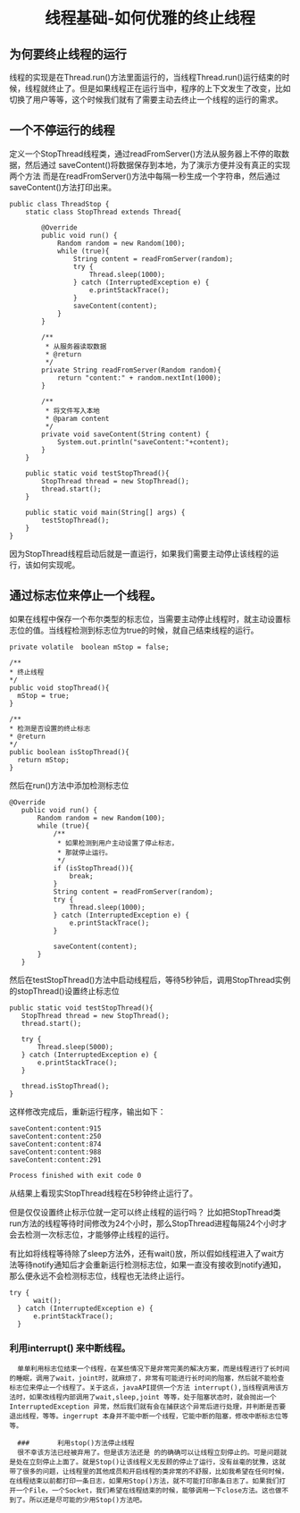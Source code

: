 <h1 align="center" >线程基础-如何优雅的终止线程</h1>

## 为何要终止线程的运行
      
线程的实现是在Thread.run()方法里面运行的，当线程Thread.run()运行结束的时候，线程就终止了。但是如果线程正在运行当中，程序的上下文发生了改变，比如切换了用户等等，这个时候我们就有了需要主动去终止一个线程的运行的需求。

## 一个不停运行的线程

定义一个StopThread线程类，通过readFromServer()方法从服务器上不停的取数据，然后通过 saveContent()将数据保存到本地，为了演示方便并没有真正的实现两个方法
而是在readFromServer()方法中每隔一秒生成一个字符串，然后通过saveContent()方法打印出来。

```
public class ThreadStop {
    static class StopThread extends Thread{

        @Override
        public void run() {
            Random random = new Random(100);
            while (true){
                String content = readFromServer(random);
                try {
                    Thread.sleep(1000);
                } catch (InterruptedException e) {
                    e.printStackTrace();
                }
                saveContent(content);
            }
        }

        /**
         * 从服务器读取数据
         * @return
         */
        private String readFromServer(Random random){
            return "content:" + random.nextInt(1000);
        }

        /**
         * 将文件写入本地
         * @param content
         */
        private void saveContent(String content) {
            System.out.println("saveContent:"+content);
        }
    }

    public static void testStopThread(){
        StopThread thread = new StopThread();
        thread.start();
    }

    public static void main(String[] args) {
        testStopThread();
    }
}
```

因为StopThread线程启动后就是一直运行，如果我们需要主动停止该线程的运行，该如何实现呢。
     
## 通过标志位来停止一个线程。

如果在线程中保存一个布尔类型的标志位，当需要主动停止线程时，就主动设置标志位的值。当线程检测到标志位为true的时候，就自己结束线程的运行。


```
private volatile  boolean mStop = false;

/**
* 终止线程
*/
public void stopThread(){
  mStop = true;
}

/**
* 检测是否设置的终止标志
* @return
*/
public boolean isStopThread(){
  return mStop;
}
``` 

然后在run()方法中添加检测标志位


```
@Override
   public void run() {
       Random random = new Random(100);
       while (true){
           /**
            * 如果检测到用户主动设置了停止标志，
            * 那就停止运行。
            */
           if (isStopThread()){
               break;
           }
           String content = readFromServer(random);
           try {
               Thread.sleep(1000);
           } catch (InterruptedException e) {
               e.printStackTrace();
           }

           saveContent(content);
       }
   }

```  

然后在testStopThread()方法中启动线程后，等待5秒钟后，调用StopThread实例的stopThread()设置终止标志位

```
public static void testStopThread(){
   StopThread thread = new StopThread();
   thread.start();

   try {
       Thread.sleep(5000);
   } catch (InterruptedException e) {
       e.printStackTrace();
   }

   thread.isStopThread();
}
```

这样修改完成后，重新运行程序，输出如下：

```
saveContent:content:915
saveContent:content:250
saveContent:content:874
saveContent:content:988
saveContent:content:291

Process finished with exit code 0
```
从结果上看现实StopThread线程在5秒钟终止运行了。

但是仅仅设置终止标示位就一定可以终止线程的运行吗？
比如把StopThread类run方法的线程等待时间修改为24个小时，那么StopThread进程每隔24个小时才会去检测一次标志位，才能够停止线程的运行。

有比如将线程等待除了sleep方法外，还有wait()放，所以假如线程进入了wait方法等待notify通知后才会重新运行检测标志位，如果一直没有接收到notify通知，那么便永远不会检测标志位，线程也无法终止运行。

```
try {
      wait();
  } catch (InterruptedException e) {
      e.printStackTrace();
  }
```
		
### 	利用interrupt() 来中断线程。

      单单利用标志位结束一个线程，在某些情况下是非常完美的解决方案，而是线程进行了长时间的睡眠，调用了wait，joint时，就麻烦了，非常有可能进行长时间的阻塞，然后就不能检查标志位来停止一个线程了。关于这点，javaAPI提供一个方法 interrupt(),当线程调用该方法时，如果改线程内部调用了wait,sleep,joint 等等，处于阻塞状态时，就会抛出一个InterruptedException 异常，然后我们就有会在捕获这个异常后进行处理，并判断是否要退出线程，等等。ingerrupt 本身并不能中断一个线程，它能中断的阻塞，修改中断标志位等等。
      
      ###       利用stop()方法停止线程
      很不幸该方法已经被弃用了。但是该方法还是 的的确确可以让线程立刻停止的。可是问题就是处在立刻停止上面了。就是Stop()让该线程义无反顾的停止了运行，没有丝毫的犹豫，这就带了很多的问题，让线程里的其他成员和开启线程的类非常的不舒服，比如我希望在任何时候，在线程结束以前都打印一条日志，如果用Stop()方法，就不可能打印那条日志了。如果我们打开一个File，一个Socket，我们希望在线程结束的时候，能够调用一下close方法。这也做不到了。所以还是尽可能的少用Stop()方法吧。
      


